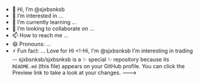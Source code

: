 - 👋 Hi, I’m @sjxbsnksb
- 👀 I’m interested in ...
- 🌱 I’m currently learning ...
- 💞️ I’m looking to collaborate on ...
- 📫 How to reach me ...
- 😄 Pronouns: ...
- ⚡ Fun fact: ...
Love for Hi
<!-Hi, I'm @sjxbsnksb
I'm interesting in trading --
sjxbsnksb/sjxbsnksb is a ✨ special ✨ repository because its `README.md` (this file) appears on your GitHub profile.
You can click the Preview link to take a look at your changes.
--->
